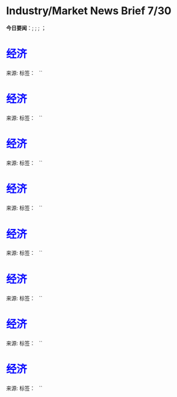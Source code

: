 # Industry/Market News Brief 7/30

**今日要闻**：[](#1); [](#2); [](#3); [](#4)；[](#5)[](#6)

# <span style="color:blue;">经济</span>

<a name="1"></a>

### 



来源: []()
标签：`` `` ``

# <span style="color:blue;">经济</span>

<a name="1"></a>

### 



来源: []()
标签：`` `` ``

# <span style="color:blue;">经济</span>

<a name="1"></a>

### 



来源: []()
标签：`` `` ``

# <span style="color:blue;">经济</span>

<a name="1"></a>

### 



来源: []()
标签：`` `` ``

# <span style="color:blue;">经济</span>

<a name="1"></a>

### 



来源: []()
标签：`` `` ``

# <span style="color:blue;">经济</span>

<a name="1"></a>

### 



来源: []()
标签：`` `` ``

# <span style="color:blue;">经济</span>

<a name="1"></a>

### 



来源: []()
标签：`` `` ``

# <span style="color:blue;">经济</span>

<a name="1"></a>

### 



来源: []()
标签：`` `` ``